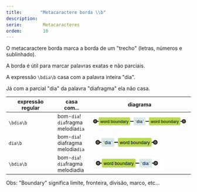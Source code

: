 ```yaml
---
title:       "Metacaractere borda \\b"
description: 
serie:        Metacaracteres
ordem:        10
---
```


O metacaractere borda marca a borda de um "trecho" (letras, números e sublinhado).

A borda é útil para marcar palavras exatas e não parciais.

A expressão `\bdia\b` casa com a palavra inteira "dia".

Já com a parcial "dia" da palavra "diafragma" ela não casa.

<table>
    <thead>
        <tr>
            <th>expressão regular</th>
            <th>casa com...</th>
            <th>diagrama</th>
        </tr>
    </thead>
    <tbody>
        <tr>
            <td><code>\bdia\b</code></td>
            <td>
                bom-<code>dia</code>!<br />
                <code>dia</code>fragma<br />
                melodia<code>dia</code><br />
            </td>
            <td><img src="metacaractere-borda-01.png" alt="Figura ilustrando o metacaractere borda" title="Expresão regular: metacaractere borda" /></td>
        </tr>
        <tr>
            <td><code>dia\b</code></td>
            <td>
                bom-<code>dia</code>!<br />
                diafragma<br />
                melodia<code>dia</code><br />
            </td>
            <td><img src="metacaractere-borda-02.png" alt="Figura ilustrando o metacaractere borda" title="Expresão regular: metacaractere borda" /></td>
        </tr>
        <tr>
            <td><code>\bdia\b</code></td>
            <td>
                bom-<code>dia</code>!<br />
                <code>dia</code>fragma<br />
                melodiadia<br />
            </td>
            <td><img src="metacaractere-borda-03.png" alt="Figura ilustrando o metacaractere borda" title="Expresão regular: metacaractere borda" /></td>
        </tr>
    </tbody>
</table>

Obs: "Boundary" significa limite, fronteira, divisão, marco, etc...